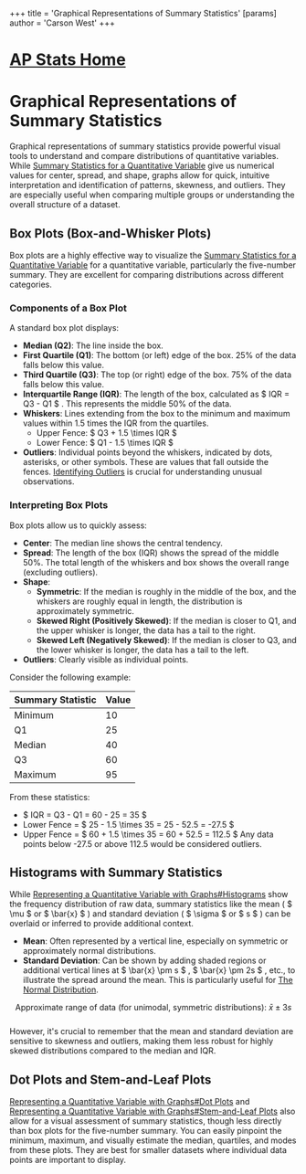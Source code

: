+++
 title = 'Graphical Representations of Summary Statistics'
[params]
	author = 'Carson West'
+++
# [AP Stats Home](./../ap-stats-home/)
# Graphical Representations of Summary Statistics

Graphical representations of summary statistics provide powerful visual tools to understand and compare distributions of quantitative variables. While [Summary Statistics for a Quantitative Variable](./../summary-statistics-for-a-quantitative-variable/) give us numerical values for center, spread, and shape, graphs allow for quick, intuitive interpretation and identification of patterns, skewness, and outliers. They are especially useful when comparing multiple groups or understanding the overall structure of a dataset.

## Box Plots (Box-and-Whisker Plots)

Box plots are a highly effective way to visualize the [Summary Statistics for a Quantitative Variable](./../summary-statistics-for-a-quantitative-variable/) for a quantitative variable, particularly the five-number summary. They are excellent for comparing distributions across different categories.

### Components of a Box Plot

A standard box plot displays:
*   **Median (Q2)**: The line inside the box.
*   **First Quartile (Q1)**: The bottom (or left) edge of the box. 25% of the data falls below this value.
*   **Third Quartile (Q3)**: The top (or right) edge of the box. 75% of the data falls below this value.
*   **Interquartile Range (IQR)**: The length of the box, calculated as  $ IQR = Q3 - Q1 $ . This represents the middle 50% of the data.
*   **Whiskers**: Lines extending from the box to the minimum and maximum values within 1.5 times the IQR from the quartiles.
    *   Upper Fence:  $ Q3 + 1.5 \times IQR $ 
    *   Lower Fence:  $ Q1 - 1.5 \times IQR $ 
*   **Outliers**: Individual points beyond the whiskers, indicated by dots, asterisks, or other symbols. These are values that fall outside the fences. [Identifying Outliers](./../identifying-outliers/) is crucial for understanding unusual observations.

### Interpreting Box Plots

Box plots allow us to quickly assess:
*   **Center**: The median line shows the central tendency.
*   **Spread**: The length of the box (IQR) shows the spread of the middle 50%. The total length of the whiskers and box shows the overall range (excluding outliers).
*   **Shape**:
    *   **Symmetric**: If the median is roughly in the middle of the box, and the whiskers are roughly equal in length, the distribution is approximately symmetric.
    *   **Skewed Right (Positively Skewed)**: If the median is closer to Q1, and the upper whisker is longer, the data has a tail to the right.
    *   **Skewed Left (Negatively Skewed)**: If the median is closer to Q3, and the lower whisker is longer, the data has a tail to the left.
*   **Outliers**: Clearly visible as individual points.

Consider the following example:

| Summary Statistic | Value |
| :---------------- | :---- |
| Minimum           | 10    |
| Q1                | 25    |
| Median            | 40    |
| Q3                | 60    |
| Maximum           | 95    |

From these statistics:
*    $ IQR = Q3 - Q1 = 60 - 25 = 35 $ 
*   Lower Fence =  $ 25 - 1.5 \times 35 = 25 - 52.5 = -27.5 $ 
*   Upper Fence =  $ 60 + 1.5 \times 35 = 60 + 52.5 = 112.5 $ 
Any data points below -27.5 or above 112.5 would be considered outliers.

## Histograms with Summary Statistics

While [Representing a Quantitative Variable with Graphs#Histograms](./../representing-a-quantitative-variable-with-graphs#histograms/) show the frequency distribution of raw data, summary statistics like the mean ( $ \mu $  or  $ \bar{x} $ ) and standard deviation ( $ \sigma $  or  $ s $ ) can be overlaid or inferred to provide additional context.

*   **Mean**: Often represented by a vertical line, especially on symmetric or approximately normal distributions.
*   **Standard Deviation**: Can be shown by adding shaded regions or additional vertical lines at  $ \bar{x} \pm s $ ,  $ \bar{x} \pm 2s $ , etc., to illustrate the spread around the mean. This is particularly useful for [The Normal Distribution](./../the-normal-distribution/).

 $$  \text{Approximate range of data (for unimodal, symmetric distributions): } \bar{x} \pm 3s
 $$  
However, it's crucial to remember that the mean and standard deviation are sensitive to skewness and outliers, making them less robust for highly skewed distributions compared to the median and IQR.

## Dot Plots and Stem-and-Leaf Plots

[Representing a Quantitative Variable with Graphs#Dot Plots](./../representing-a-quantitative-variable-with-graphs#dot-plots/) and [Representing a Quantitative Variable with Graphs#Stem-and-Leaf Plots](./../representing-a-quantitative-variable-with-graphs#stem-and-leaf-plots/) also allow for a visual assessment of summary statistics, though less directly than box plots for the five-number summary. You can easily pinpoint the minimum, maximum, and visually estimate the median, quartiles, and modes from these plots. They are best for smaller datasets where individual data points are important to display.